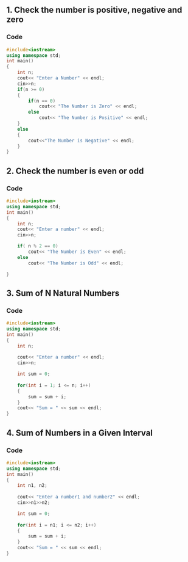 ## 1. Check the number is positive, negative and zero

### Code

```c++
#include<iostream>
using namespace std;
int main()
{
    int n;
    cout<< "Enter a Number" << endl;
    cin>>n;
    if(n >= 0)
    {
        if(n == 0)
            cout<< "The Number is Zero" << endl;
        else
            cout<< "The Number is Positive" << endl;
    }
    else
    {
        cout<<"The Number is Negative" << endl;
    }
}
```

## 2. Check the number is even or odd

### Code

```c++
#include<iostream>
using namespace std;
int main()
{
    int n;
    cout<< "Enter a number" << endl;
    cin>>n;

    if( n % 2 == 0)
        cout<< "The Number is Even" << endl;
    else
        cout<< "The Number is Odd" << endl;

}
```

## 3. Sum of N Natural Numbers

### Code

```c++
#include<iostream>
using namespace std;
int main()
{
    int n;
    
    cout<< "Enter a number" << endl;
    cin>>n;

    int sum = 0;
    
    for(int i = 1; i <= n; i++)
    {
        sum = sum + i;
    }
    cout<< "Sum = " << sum << endl;
}
```

## 4. Sum of Numbers in a Given Interval

### Code

```c++
#include<iostream>
using namespace std;
int main()
{
    int n1, n2;
    
    cout<< "Enter a number1 and number2" << endl;
    cin>>n1>>n2;

    int sum = 0;
    
    for(int i = n1; i <= n2; i++)
    {
        sum = sum + i;
    }
    cout<< "Sum = " << sum << endl;
}
```